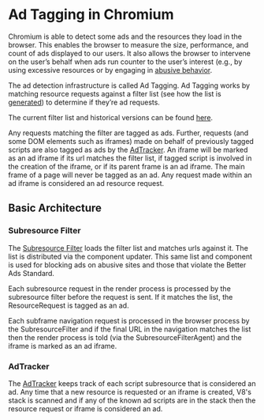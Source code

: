# Ad Tagging in Chromium

Chromium is able to detect some ads and the resources they load in the
browser. This enables the browser to measure the size, performance, and count of
ads displayed to our users. It also allows the browser to intervene on the
user’s behalf when ads run counter to the user’s interest (e.g., by using
excessive resources or by engaging in [abusive
behavior](https://support.google.com/webtools/answer/7347327).

The ad detection infrastructure is called Ad Tagging. Ad Tagging works by
matching resource requests against a filter list (see how the list is
[generated](https://chromium.googlesource.com/chromium/src.git/+/main/components/subresource_filter/FILTER_LIST_GENERATION.md))
to determine if they’re ad requests.

The current filter list and historical versions can be found [here](https://github.com/chromium/chromium-ads-detection).

Any requests matching the filter are tagged
as ads. Further, requests (and some DOM elements such as iframes) made on behalf
of previously tagged scripts are also tagged as ads by the
[AdTracker](https://cs.chromium.org/chromium/src/third_party/blink/renderer/core/frame/ad_tracker.h). An
iframe will be marked as an ad iframe if its url matches the filter list, if
tagged script is involved in the creation of the iframe, or if its parent frame
is an ad iframe. The main frame of a page will never be tagged as an ad. Any
request made within an ad iframe is considered an ad resource request.

## Basic Architecture

### Subresource Filter
The [Subresource
Filter](https://chromium.googlesource.com/chromium/src.git/+/main/components/subresource_filter/README.md)
loads the filter list and matches urls against it. The list is distributed via
the component updater. This same list and component is used for blocking ads on
abusive sites and those that violate the Better Ads Standard.

Each subresource request in the render process is processed by the subresource
filter before the request is sent. If it matches the list, the ResourceRequest
is tagged as an ad.

Each subframe navigation request is processed in the browser process by the
SubresourceFilter and if the final URL in the navigation matches the list then
the render process is told (via the SubresourceFilterAgent) and the iframe is
marked as an ad iframe.

### AdTracker
The
[AdTracker](https://cs.chromium.org/chromium/src/third_party/blink/renderer/core/frame/ad_tracker.h)
keeps track of each script subresource that is considered an ad. Any time that a
new resource is requested or an iframe is created, V8's stack is scanned and if
any of the known ad scripts are in the stack then the resource request or iframe
is considered an ad.

